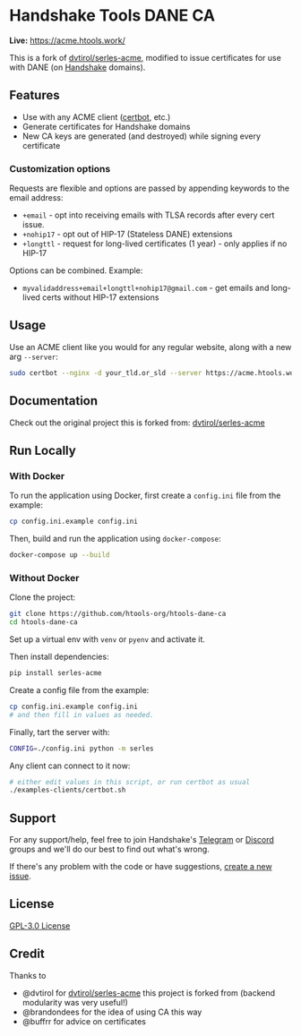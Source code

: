 # Handshake Tools DANE CA

**Live:** https://acme.htools.work/

This is a fork of [dvtirol/serles-acme](https://github.com/dvtirol/serles-acme), modified to issue certificates for use with DANE (on [Handshake](https://handshake.org) domains).

## Features

- Use with any ACME client ([certbot](https://certbot.eff.org/), etc.)
- Generate certificates for Handshake domains
- New CA keys are generated (and destroyed) while signing every certificate

### Customization options

Requests are flexible and options are passed by appending keywords to the email address:

- `+email` - opt into receiving emails with TLSA records after every cert issue.
- `+nohip17` - opt out of HIP-17 (Stateless DANE) extensions
- `+longttl` - request for long-lived certificates (1 year) - only applies if no HIP-17

Options can be combined. Example:

- `myvalidaddress+email+longttl+nohip17@gmail.com` - get emails and long-lived certs without HIP-17 extensions

## Usage

Use an ACME client like you would for any regular website, along with a new arg `--server`:

```sh
sudo certbot --nginx -d your_tld.or_sld --server https://acme.htools.work/directory --reuse-key
```

## Documentation

Check out the original project this is forked from: [dvtirol/serles-acme](https://github.com/dvtirol/serles-acme)

## Run Locally

### With Docker

To run the application using Docker, first create a `config.ini` file from the example:

```sh
cp config.ini.example config.ini
```

Then, build and run the application using `docker-compose`:

```sh
docker-compose up --build
```

### Without Docker

Clone the project:

```sh
git clone https://github.com/htools-org/htools-dane-ca
cd htools-dane-ca
```

Set up a virtual env with `venv` or `pyenv` and activate it.

Then install dependencies:

```sh
pip install serles-acme
```

Create a config file from the example:

```sh
cp config.ini.example config.ini
# and then fill in values as needed.
```

Finally, tart the server with:

```sh
CONFIG=./config.ini python -m serles
```

Any client can connect to it now:

```sh
# either edit values in this script, or run certbot as usual
./examples-clients/certbot.sh
```

## Support

For any support/help, feel free to join Handshake's [Telegram](https://t.me/hns_tech) or [Discord](https://discord.gg/AtqtxGckqX) groups and we'll do our best to find out what's wrong.

If there's any problem with the code or have suggestions, [create a new issue](https://github.com/htools-org/htools-dane-ca/issues/new).

## License

[GPL-3.0 License](https://choosealicense.com/licenses/gpl-3.0/)

## Credit

Thanks to

- @dvtirol for [dvtirol/serles-acme](https://github.com/dvtirol/serles-acme) this project is forked from (backend modularity was very useful!)
- @brandondees for the idea of using CA this way
- @buffrr for advice on certificates
